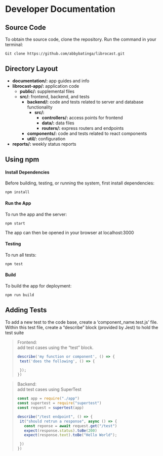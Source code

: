 # Developer Documentation
## Source Code
To obtain the source code, clone the repository. Run the command in your terminal: 
```
Git clone https://github.com/abbybatinga/librocast.git
```    

## Directory Layout
- __documentation/:__ app guides and info
- __librocast-app/:__ application code
    - __public/:__ supplemental files
    - __src/:__ frontend, backend, and tests
        - __backend/:__ code and tests related to server and database functionality
            - __src/:__
                - __controllers/:__ access points for frontend
                - __data/:__ data files
                - __routers/:__ express routers and endpoints
        - __components/:__ code and tests related to react components
        - __util/:__ configuration
- __reports/:__ weekly status reports

## Using npm
#### Install Dependencies
Before building, testing, or running the system, first install dependencies:
```
npm install
```

#### Run the App
To run the app and the server:
```
npm start
```
The app can then be opened in your browser at localhost:3000

#### Testing
To run all tests:
```
npm test
```
#### Build


To build the app for deployment:
```
npm run build
```


## Adding Tests
To add a new test to the code base, create a ‘component_name.test.js’ file. Within this test file, create a “describe” block (provided by Jest) to hold the test suite
>Frontend:  
>add test cases using the “test” block.
>```javascript
>describe('my function or component', () => {
>  test('does the following', () => {
>
>  });
>})
>```

>Backend:  
>add test cases using SuperTest
>```javascript
>const app = require("./app")
>const supertest = require("supertest")
>const request = supertest(app)
>
>describe("/test endpoint", () => {
>  it("should retrun a response", async () => {
>    const reponse = await request.get("/test")
>    expect(response.status).toBe(200)
>    expect(response.text).toBe("Hello World");
>
>  })
>})
>```